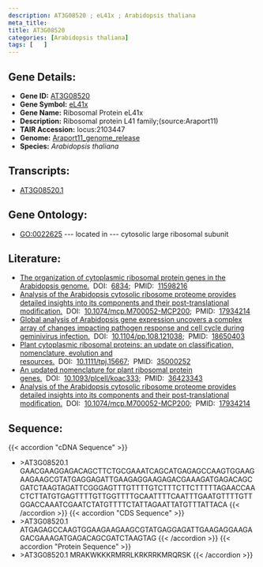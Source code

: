```yaml
---
description: AT3G08520 ; eL41x ; Arabidopsis thaliana
meta_title:
title: AT3G08520
categories: [Arabidopsis thaliana]
tags: [   ]
---
```


## Gene Details:
- **Gene ID:** [AT3G08520](https://www.arabidopsis.org/locus?name=AT3G08520)
- **Gene Symbol:** <u>eL41x</u>
- **Gene Name:** Ribosomal Protein eL41x
- **Description:**   Ribosomal protein L41 family;(source:Araport11)
- **TAIR Accession:** locus:2103447
- **Genome:** [Araport11_genome_release](https://www.arabidopsis.org/download/list?dir=Genes%2FAraport11_genome_release)
- **Species:** *Arabidopsis thaliana*

## Transcripts:
   -  [AT3G08520.1](https://www.arabidopsis.org/gene?name=AT3G08520.1)
## Gene Ontology:
   - [GO:0022625](https://amigo.geneontology.org/amigo/term/GO:0022625)&nbsp;---&nbsp;located in&nbsp;---&nbsp;cytosolic large ribosomal subunit
## Literature:
   - [The organization of cytoplasmic ribosomal protein genes in the Arabidopsis  genome.](https://www.doi.org/6834)&nbsp;&nbsp;DOI:&nbsp;&nbsp;[6834](https://www.doi.org/6834);&nbsp;&nbsp;PMID:&nbsp;&nbsp;[11598216](https://pubmed.ncbi.nlm.nih.gov/11598216/)
   - [Analysis of the Arabidopsis cytosolic ribosome proteome provides detailed  insights into its components and their post-translational modification.](https://www.doi.org/10.1074/mcp.M700052-MCP200)&nbsp;&nbsp;DOI:&nbsp;&nbsp;[10.1074/mcp.M700052-MCP200](https://www.doi.org/10.1074/mcp.M700052-MCP200);&nbsp;&nbsp;PMID:&nbsp;&nbsp;[17934214](https://pubmed.ncbi.nlm.nih.gov/17934214/)
   - [Global analysis of Arabidopsis gene expression uncovers a complex array of  changes impacting pathogen response and cell cycle during geminivirus infection.](https://www.doi.org/10.1104/pp.108.121038)&nbsp;&nbsp;DOI:&nbsp;&nbsp;[10.1104/pp.108.121038](https://www.doi.org/10.1104/pp.108.121038);&nbsp;&nbsp;PMID:&nbsp;&nbsp;[18650403](https://pubmed.ncbi.nlm.nih.gov/18650403/)
   - [Plant cytoplasmic ribosomal proteins: an update on classification, nomenclature,  evolution and resources.](https://www.doi.org/10.1111/tpj.15667)&nbsp;&nbsp;DOI:&nbsp;&nbsp;[10.1111/tpj.15667](https://www.doi.org/10.1111/tpj.15667);&nbsp;&nbsp;PMID:&nbsp;&nbsp;[35000252](https://pubmed.ncbi.nlm.nih.gov/35000252/)
   - [An updated nomenclature for plant ribosomal protein genes.](https://www.doi.org/10.1093/plcell/koac333)&nbsp;&nbsp;DOI:&nbsp;&nbsp;[10.1093/plcell/koac333](https://www.doi.org/10.1093/plcell/koac333);&nbsp;&nbsp;PMID:&nbsp;&nbsp;[36423343](https://pubmed.ncbi.nlm.nih.gov/36423343/)
   - [Analysis of the Arabidopsis cytosolic ribosome proteome provides detailed  insights into its components and their post-translational modification.](https://www.doi.org/10.1074/mcp.M700052-MCP200)&nbsp;&nbsp;DOI:&nbsp;&nbsp;[10.1074/mcp.M700052-MCP200](https://www.doi.org/10.1074/mcp.M700052-MCP200);&nbsp;&nbsp;PMID:&nbsp;&nbsp;[17934214](https://pubmed.ncbi.nlm.nih.gov/17934214/)
## Sequence:
{{< accordion "cDNA Sequence" >}}
- \>AT3G08520.1
GAACGAAGGAGACAGCTTCTGCGAAATCAGCATGAGAGCCAAGTGGAAGAAGAAGCGTATGAGGAGATTGAAGAGGAAGAGACGAAAGATGAGACAGCGATCTAAGTAGATTCGGGAGTTTGTTTTGTCTTTCTTCTTTTTAGAACCAACTCTTATGTGAGTTTTGTTGGTTTTGCAATTTTCAATTTGAATGTTTTGTTGGACCAAATCGAATCTATGTTTTCTATTAGAATTATGTTTATTACA
{{< /accordion >}}
{{< accordion "CDS Sequence" >}}
- \>AT3G08520.1
ATGAGAGCCAAGTGGAAGAAGAAGCGTATGAGGAGATTGAAGAGGAAGAGACGAAAGATGAGACAGCGATCTAAGTAG
{{< /accordion >}}
{{< accordion "Protein Sequence" >}}
- \>AT3G08520.1
MRAKWKKKRMRRLKRKRRKMRQRSK
{{< /accordion >}}
